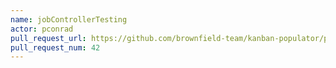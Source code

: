 ```yaml
---
name: jobControllerTesting
actor: pconrad
pull_request_url: https://github.com/brownfield-team/kanban-populator/pull/42
pull_request_num: 42
---
```

